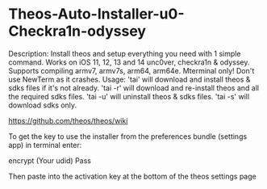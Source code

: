 # Theos-Auto-Installer-u0-Checkra1n-odyssey
Description: Install theos and setup everything you need with 1 simple command. Works on iOS 11, 12, 13 and 14 unc0ver, checkra1n & odyssey. Supports compiling armv7, armv7s, arm64, arm64e. Mterminal only! Don't use NewTerm as it crashes. Usage: 'tai' will download and install theos & sdks files if it's not already. 'tai -r' will download and re-install theos and all the required sdks files. 'tai -u' will uninstall theos & sdks files. 'tai -s' will download sdks only.

https://github.com/theos/theos/wiki

To get the key to use the installer from the preferences bundle (settings app) in terminal enter:

encrypt
(Your udid)
Pass

Then paste into the activation key at the bottom of the theos settings page